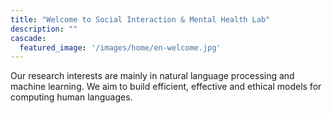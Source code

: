 ```yaml
---
title: "Welcome to Social Interaction & Mental Health Lab"
description: ""
cascade:
  featured_image: '/images/home/en-welcome.jpg'
---
```


Our research interests are mainly in natural language processing and machine learning. We aim to build efficient, effective and ethical models for computing human languages.
